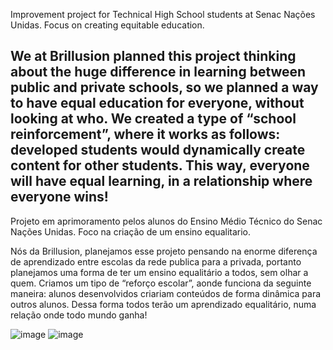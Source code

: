 Improvement project for Technical High School students at Senac Nações Unidas. Focus on creating equitable education.

We at Brillusion planned this project thinking about the huge difference in learning between public and private schools, so we planned a way to have equal education for everyone, without looking at who. We created a type of “school reinforcement”, where it works as follows: developed students would dynamically create content for other students. This way, everyone will have equal learning, in a relationship where everyone wins!
------------------------------------------------------------------------------------------------------------------------------------------------------------------------------------------------------
Projeto em aprimoramento pelos alunos do Ensino Médio Técnico do Senac Nações Unidas. Foco na criação de um ensino equalitario.

Nós da Brillusion, planejamos esse projeto pensando na enorme diferença de aprendizado entre escolas da rede publica para a privada, portanto planejamos uma forma de ter um ensino equalitário a todos, sem olhar a quem. Criamos um tipo de “reforço escolar”, aonde funciona da seguinte maneira: alunos desenvolvidos criariam conteúdos de forma dinâmica para outros alunos. Dessa forma todos terão um aprendizado equalitário, numa relação onde todo mundo ganha!

![image](https://github.com/CaioLariel/Brillusion-Project/assets/112914813/f285a8da-9801-4648-9cfd-d506dc335323)
![image](https://github.com/CaioLariel/Brillusion-Project/assets/112914813/a6d688dd-f8c6-4910-aeeb-d12ad0a14b6d)
